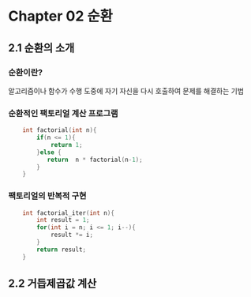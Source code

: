 # Chapter 02 순환

## 2.1 순환의 소개

### 순환이란?

알고리즘이나 함수가 수행 도중에 자기 자신을 다시 호출하여 문제를 해결하는 기법

### 순환적인 팩토리얼 계산 프로그램

```c
    int factorial(int n){
        if(n <= 1){
            return 1;
        }else {
           return  n * factorial(n-1);
        }
    }
```

### 팩토리얼의 반복적 구현

``` c
    int factorial_iter(int n){
        int result = 1;
        for(int i = n; i <= 1; i--){
            result *= i;
        }
        return result;
    }
```

## 2.2 거듭제곱값 계산

